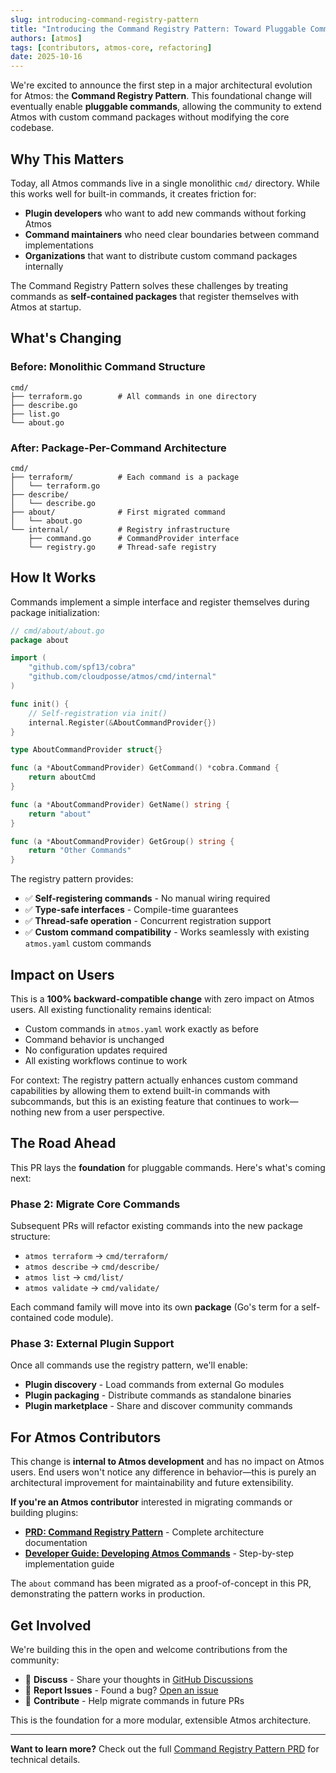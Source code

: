 ```yaml
---
slug: introducing-command-registry-pattern
title: "Introducing the Command Registry Pattern: Toward Pluggable Commands"
authors: [atmos]
tags: [contributors, atmos-core, refactoring]
date: 2025-10-16
---
```


We're excited to announce the first step in a major architectural evolution for Atmos: the **Command Registry Pattern**. This foundational change will eventually enable **pluggable commands**, allowing the community to extend Atmos with custom command packages without modifying the core codebase.

<!-- truncate -->

## Why This Matters

Today, all Atmos commands live in a single monolithic `cmd/` directory. While this works well for built-in commands, it creates friction for:

- **Plugin developers** who want to add new commands without forking Atmos
- **Command maintainers** who need clear boundaries between command implementations
- **Organizations** that want to distribute custom command packages internally

The Command Registry Pattern solves these challenges by treating commands as **self-contained packages** that register themselves with Atmos at startup.

## What's Changing

### Before: Monolithic Command Structure

```
cmd/
├── terraform.go        # All commands in one directory
├── describe.go
├── list.go
└── about.go
```

### After: Package-Per-Command Architecture

```
cmd/
├── terraform/          # Each command is a package
│   └── terraform.go
├── describe/
│   └── describe.go
├── about/              # First migrated command
│   └── about.go
└── internal/           # Registry infrastructure
    ├── command.go      # CommandProvider interface
    └── registry.go     # Thread-safe registry
```

## How It Works

Commands implement a simple interface and register themselves during package initialization:

```go
// cmd/about/about.go
package about

import (
    "github.com/spf13/cobra"
    "github.com/cloudposse/atmos/cmd/internal"
)

func init() {
    // Self-registration via init()
    internal.Register(&AboutCommandProvider{})
}

type AboutCommandProvider struct{}

func (a *AboutCommandProvider) GetCommand() *cobra.Command {
    return aboutCmd
}

func (a *AboutCommandProvider) GetName() string {
    return "about"
}

func (a *AboutCommandProvider) GetGroup() string {
    return "Other Commands"
}
```

The registry pattern provides:
- ✅ **Self-registering commands** - No manual wiring required
- ✅ **Type-safe interfaces** - Compile-time guarantees
- ✅ **Thread-safe operation** - Concurrent registration support
- ✅ **Custom command compatibility** - Works seamlessly with existing `atmos.yaml` custom commands

## Impact on Users

This is a **100% backward-compatible change** with zero impact on Atmos users. All existing functionality remains identical:

- Custom commands in `atmos.yaml` work exactly as before
- Command behavior is unchanged
- No configuration updates required
- All existing workflows continue to work

For context: The registry pattern actually enhances custom command capabilities by allowing them to extend built-in commands with subcommands, but this is an existing feature that continues to work—nothing new from a user perspective.

## The Road Ahead

This PR lays the **foundation** for pluggable commands. Here's what's coming next:

### Phase 2: Migrate Core Commands
Subsequent PRs will refactor existing commands into the new package structure:
- `atmos terraform` → `cmd/terraform/`
- `atmos describe` → `cmd/describe/`
- `atmos list` → `cmd/list/`
- `atmos validate` → `cmd/validate/`

Each command family will move into its own **package** (Go's term for a self-contained code module).

### Phase 3: External Plugin Support
Once all commands use the registry pattern, we'll enable:
- **Plugin discovery** - Load commands from external Go modules
- **Plugin packaging** - Distribute commands as standalone binaries
- **Plugin marketplace** - Share and discover community commands

## For Atmos Contributors

This change is **internal to Atmos development** and has no impact on Atmos users. End users won't notice any difference in behavior—this is purely an architectural improvement for maintainability and future extensibility.

**If you're an Atmos contributor** interested in migrating commands or building plugins:
- **[PRD: Command Registry Pattern](https://github.com/cloudposse/atmos/blob/main/docs/prd/command-registry-pattern.md)** - Complete architecture documentation
- **[Developer Guide: Developing Atmos Commands](https://github.com/cloudposse/atmos/blob/main/docs/developing-atmos-commands.md)** - Step-by-step implementation guide

The `about` command has been migrated as a proof-of-concept in this PR, demonstrating the pattern works in production.

## Get Involved

We're building this in the open and welcome contributions from the community:
- 💬 **Discuss** - Share your thoughts in [GitHub Discussions](https://github.com/cloudposse/atmos/discussions)
- 🐛 **Report Issues** - Found a bug? [Open an issue](https://github.com/cloudposse/atmos/issues)
- 🚀 **Contribute** - Help migrate commands in future PRs

This is the foundation for a more modular, extensible Atmos architecture.

---

**Want to learn more?** Check out the full [Command Registry Pattern PRD](https://github.com/cloudposse/atmos/blob/main/docs/prd/command-registry-pattern.md) for technical details.
